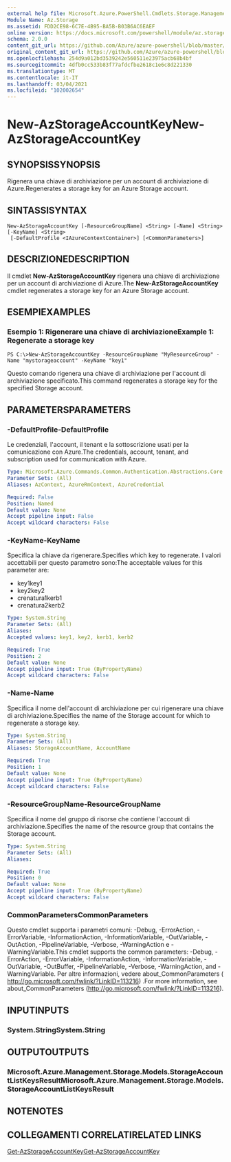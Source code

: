 ```yaml
---
external help file: Microsoft.Azure.PowerShell.Cmdlets.Storage.Management.dll-Help.xml
Module Name: Az.Storage
ms.assetid: FDD2CE98-6C7E-4B95-BA5B-B03B6AC6EAEF
online version: https://docs.microsoft.com/powershell/module/az.storage/new-azstorageaccountkey
schema: 2.0.0
content_git_url: https://github.com/Azure/azure-powershell/blob/master/src/Storage/Storage.Management/help/New-AzStorageAccountKey.md
original_content_git_url: https://github.com/Azure/azure-powershell/blob/master/src/Storage/Storage.Management/help/New-AzStorageAccountKey.md
ms.openlocfilehash: 254d9a012bd3539242e560511e23975acb68b4bf
ms.sourcegitcommit: 4dfb0cc533b83f77afdcfbe2618c1e6c8d221330
ms.translationtype: MT
ms.contentlocale: it-IT
ms.lasthandoff: 03/04/2021
ms.locfileid: "102002654"
---
```

# <span data-ttu-id="5ed29-101">New-AzStorageAccountKey</span><span class="sxs-lookup"><span data-stu-id="5ed29-101">New-AzStorageAccountKey</span></span>

## <span data-ttu-id="5ed29-102">SYNOPSIS</span><span class="sxs-lookup"><span data-stu-id="5ed29-102">SYNOPSIS</span></span>
<span data-ttu-id="5ed29-103">Rigenera una chiave di archiviazione per un account di archiviazione di Azure.</span><span class="sxs-lookup"><span data-stu-id="5ed29-103">Regenerates a storage key for an Azure Storage account.</span></span>

## <span data-ttu-id="5ed29-104">SINTASSI</span><span class="sxs-lookup"><span data-stu-id="5ed29-104">SYNTAX</span></span>

```
New-AzStorageAccountKey [-ResourceGroupName] <String> [-Name] <String> [-KeyName] <String>
 [-DefaultProfile <IAzureContextContainer>] [<CommonParameters>]
```

## <span data-ttu-id="5ed29-105">DESCRIZIONE</span><span class="sxs-lookup"><span data-stu-id="5ed29-105">DESCRIPTION</span></span>
<span data-ttu-id="5ed29-106">Il cmdlet **New-AzStorageAccountKey** rigenera una chiave di archiviazione per un account di archiviazione di Azure.</span><span class="sxs-lookup"><span data-stu-id="5ed29-106">The **New-AzStorageAccountKey** cmdlet regenerates a storage key for an Azure Storage account.</span></span>

## <span data-ttu-id="5ed29-107">ESEMPI</span><span class="sxs-lookup"><span data-stu-id="5ed29-107">EXAMPLES</span></span>

### <span data-ttu-id="5ed29-108">Esempio 1: Rigenerare una chiave di archiviazione</span><span class="sxs-lookup"><span data-stu-id="5ed29-108">Example 1: Regenerate a storage key</span></span>
```
PS C:\>New-AzStorageAccountKey -ResourceGroupName "MyResourceGroup" -Name "mystorageaccount" -KeyName "key1"
```

<span data-ttu-id="5ed29-109">Questo comando rigenera una chiave di archiviazione per l'account di archiviazione specificato.</span><span class="sxs-lookup"><span data-stu-id="5ed29-109">This command regenerates a storage key for the specified Storage account.</span></span>

## <span data-ttu-id="5ed29-110">PARAMETERS</span><span class="sxs-lookup"><span data-stu-id="5ed29-110">PARAMETERS</span></span>

### <span data-ttu-id="5ed29-111">-DefaultProfile</span><span class="sxs-lookup"><span data-stu-id="5ed29-111">-DefaultProfile</span></span>
<span data-ttu-id="5ed29-112">Le credenziali, l'account, il tenant e la sottoscrizione usati per la comunicazione con Azure.</span><span class="sxs-lookup"><span data-stu-id="5ed29-112">The credentials, account, tenant, and subscription used for communication with Azure.</span></span>

```yaml
Type: Microsoft.Azure.Commands.Common.Authentication.Abstractions.Core.IAzureContextContainer
Parameter Sets: (All)
Aliases: AzContext, AzureRmContext, AzureCredential

Required: False
Position: Named
Default value: None
Accept pipeline input: False
Accept wildcard characters: False
```

### <span data-ttu-id="5ed29-113">-KeyName</span><span class="sxs-lookup"><span data-stu-id="5ed29-113">-KeyName</span></span>
<span data-ttu-id="5ed29-114">Specifica la chiave da rigenerare.</span><span class="sxs-lookup"><span data-stu-id="5ed29-114">Specifies which key to regenerate.</span></span>
<span data-ttu-id="5ed29-115">I valori accettabili per questo parametro sono:</span><span class="sxs-lookup"><span data-stu-id="5ed29-115">The acceptable values for this parameter are:</span></span>
- <span data-ttu-id="5ed29-116">key1</span><span class="sxs-lookup"><span data-stu-id="5ed29-116">key1</span></span>
- <span data-ttu-id="5ed29-117">key2</span><span class="sxs-lookup"><span data-stu-id="5ed29-117">key2</span></span>
- <span data-ttu-id="5ed29-118">crenatura1</span><span class="sxs-lookup"><span data-stu-id="5ed29-118">kerb1</span></span>
- <span data-ttu-id="5ed29-119">crenatura2</span><span class="sxs-lookup"><span data-stu-id="5ed29-119">kerb2</span></span>

```yaml
Type: System.String
Parameter Sets: (All)
Aliases:
Accepted values: key1, key2, kerb1, kerb2

Required: True
Position: 2
Default value: None
Accept pipeline input: True (ByPropertyName)
Accept wildcard characters: False
```

### <span data-ttu-id="5ed29-120">-Name</span><span class="sxs-lookup"><span data-stu-id="5ed29-120">-Name</span></span>
<span data-ttu-id="5ed29-121">Specifica il nome dell'account di archiviazione per cui rigenerare una chiave di archiviazione.</span><span class="sxs-lookup"><span data-stu-id="5ed29-121">Specifies the name of the Storage account for which to regenerate a storage key.</span></span>

```yaml
Type: System.String
Parameter Sets: (All)
Aliases: StorageAccountName, AccountName

Required: True
Position: 1
Default value: None
Accept pipeline input: True (ByPropertyName)
Accept wildcard characters: False
```

### <span data-ttu-id="5ed29-122">-ResourceGroupName</span><span class="sxs-lookup"><span data-stu-id="5ed29-122">-ResourceGroupName</span></span>
<span data-ttu-id="5ed29-123">Specifica il nome del gruppo di risorse che contiene l'account di archiviazione.</span><span class="sxs-lookup"><span data-stu-id="5ed29-123">Specifies the name of the resource group that contains the Storage account.</span></span>

```yaml
Type: System.String
Parameter Sets: (All)
Aliases:

Required: True
Position: 0
Default value: None
Accept pipeline input: True (ByPropertyName)
Accept wildcard characters: False
```

### <span data-ttu-id="5ed29-124">CommonParameters</span><span class="sxs-lookup"><span data-stu-id="5ed29-124">CommonParameters</span></span>
<span data-ttu-id="5ed29-125">Questo cmdlet supporta i parametri comuni: -Debug, -ErrorAction, -ErrorVariable, -InformationAction, -InformationVariable, -OutVariable, -OutAction, -PipelineVariable, -Verbose, -WarningAction e -WarningVariable.</span><span class="sxs-lookup"><span data-stu-id="5ed29-125">This cmdlet supports the common parameters: -Debug, -ErrorAction, -ErrorVariable, -InformationAction, -InformationVariable, -OutVariable, -OutBuffer, -PipelineVariable, -Verbose, -WarningAction, and -WarningVariable.</span></span> <span data-ttu-id="5ed29-126">Per altre informazioni, vedere about_CommonParameters ( http://go.microsoft.com/fwlink/?LinkID=113216) .</span><span class="sxs-lookup"><span data-stu-id="5ed29-126">For more information, see about_CommonParameters (http://go.microsoft.com/fwlink/?LinkID=113216).</span></span>

## <span data-ttu-id="5ed29-127">INPUT</span><span class="sxs-lookup"><span data-stu-id="5ed29-127">INPUTS</span></span>

### <span data-ttu-id="5ed29-128">System.String</span><span class="sxs-lookup"><span data-stu-id="5ed29-128">System.String</span></span>

## <span data-ttu-id="5ed29-129">OUTPUT</span><span class="sxs-lookup"><span data-stu-id="5ed29-129">OUTPUTS</span></span>

### <span data-ttu-id="5ed29-130">Microsoft.Azure.Management.Storage.Models.StorageAccountListKeysResult</span><span class="sxs-lookup"><span data-stu-id="5ed29-130">Microsoft.Azure.Management.Storage.Models.StorageAccountListKeysResult</span></span>

## <span data-ttu-id="5ed29-131">NOTE</span><span class="sxs-lookup"><span data-stu-id="5ed29-131">NOTES</span></span>

## <span data-ttu-id="5ed29-132">COLLEGAMENTI CORRELATI</span><span class="sxs-lookup"><span data-stu-id="5ed29-132">RELATED LINKS</span></span>

[<span data-ttu-id="5ed29-133">Get-AzStorageAccountKey</span><span class="sxs-lookup"><span data-stu-id="5ed29-133">Get-AzStorageAccountKey</span></span>](./Get-AzStorageAccountKey.md)
